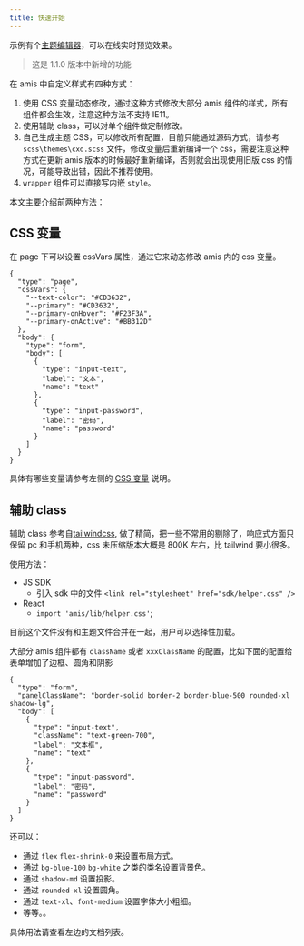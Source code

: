 ```yaml
---
title: 快速开始
---
```


示例有个[主题编辑器](../../examples/theme)，可以在线实时预览效果。

> 这是 1.1.0 版本中新增的功能

在 amis 中自定义样式有四种方式：

1. 使用 CSS 变量动态修改，通过这种方式修改大部分 amis 组件的样式，所有组件都会生效，注意这种方法不支持 IE11。
2. 使用辅助 class，可以对单个组件做定制修改。
3. 自己生成主题 CSS，可以修改所有配置，目前只能通过源码方式，请参考 `scss\themes\cxd.scss` 文件，修改变量后重新编译一个 css，需要注意这种方式在更新 amis 版本的时候最好重新编译，否则就会出现使用旧版 css 的情况，可能导致出错，因此不推荐使用。
4. `wrapper` 组件可以直接写内嵌 `style`。

本文主要介绍前两种方法：

## CSS 变量

在 page 下可以设置 cssVars 属性，通过它来动态修改 amis 内的 css 变量。

```schema
{
  "type": "page",
  "cssVars": {
    "--text-color": "#CD3632",
    "--primary": "#CD3632",
    "--primary-onHover": "#F23F3A",
    "--primary-onActive": "#BB312D"
  },
  "body": {
    "type": "form",
    "body": [
      {
        "type": "input-text",
        "label": "文本",
        "name": "text"
      },
      {
        "type": "input-password",
        "label": "密码",
        "name": "password"
      }
    ]
  }
}
```

具体有哪些变量请参考左侧的 [CSS 变量](css-vars) 说明。

## 辅助 class

辅助 class 参考自[tailwindcss](https://tailwindcss.com/), 做了精简，把一些不常用的剔除了，响应式方面只保留 pc 和手机两种，css 未压缩版本大概是 800K 左右，比 tailwind 要小很多。

使用方法：

- JS SDK
  - 引入 sdk 中的文件 `<link rel="stylesheet" href="sdk/helper.css" />`
- React
  - `import 'amis/lib/helper.css'`;

目前这个文件没有和主题文件合并在一起，用户可以选择性加载。

大部分 amis 组件都有 `className` 或者 `xxxClassName` 的配置，比如下面的配置给表单增加了边框、圆角和阴影

```schema: scope="body"
{
  "type": "form",
  "panelClassName": "border-solid border-2 border-blue-500 rounded-xl shadow-lg",
  "body": [
    {
      "type": "input-text",
      "className": "text-green-700",
      "label": "文本框",
      "name": "text"
    },
    {
      "type": "input-password",
      "label": "密码",
      "name": "password"
    }
  ]
}
```

还可以：

- 通过 `flex` `flex-shrink-0` 来设置布局方式。
- 通过 `bg-blue-100` `bg-white` 之类的类名设置背景色。
- 通过 `shadow-md` 设置投影。
- 通过 `rounded-xl` 设置圆角。
- 通过 `text-xl`、`font-medium` 设置字体大小粗细。
- 等等。。

具体用法请查看左边的文档列表。
